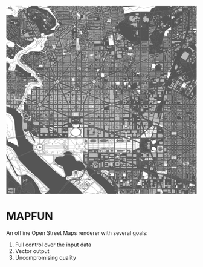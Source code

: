 ![](./dc.png)

# MAPFUN

An offline Open Street Maps renderer with several goals:

1. Full control over the input data
2. Vector output
3. Uncompromising quality
